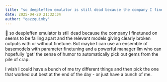 ```yaml
---
title: "so deepleffen emulator is still dead because the company I finetuned on seems to"
date: 2025-04-20 21:32:34
author: "qazzquimby"
---
```


💭 so deepleffen emulator is still dead because the company I finetuned on seems to be falling apart and the relevant models giving clearly broken outputs with or without finetune.
But maybe I can use an ensemble of basemodels with parameter finetuning and a powerful manager llm who can hopefully 'get' the sense of humor to automatically pick out gems from the pile of crap.

I wish I could have a bunch of me try different things and then pick the one that worked out best at the end of the day - or just have a bunch of me.